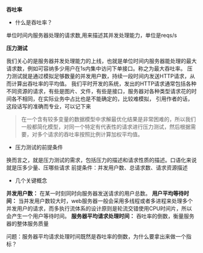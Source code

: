 **吞吐率**

* 什么是吞吐率？

单位时间内服务器处理的请求数,用来描述其并发处理能力，单位是reqs/s

**压力测试**

我们关心的是服务器并发处理能力的上线，也就是单位时间内服务器能处理的最大请求数，例如可容纳多少用户在1s内集中访问下单接口。称之为最大吞吐率。
压力测试就是通过模拟足够数量的并发用户数，持续一段时间内发送HTTP请求，从而计算出吞吐率的平均值。
我们平时开发的系统，发出的HTTP请求通常包括各种不同资源的请求，有些是图片、文件，有些是接口，服务器对各种类型请求花的时间各不相同，在实际业务中占比也是不能确定的，比较难模拟，
引用作者的话，这段话写的准确而专业，可以记下来
> 在一个含有较多变量的数据模型中求解最优化结果是非常困难的，所以我们一般都简化模型，对同一个特定有代表性的请求进行压力测试，然后根据需要，对多个请求的吞吐率按照比例计算加权平均值。
* 压力测试的前提条件

换而言之，就是压力测试的需求，包括压力的描述和请求性质的描述。口语化来说就是压多少量、压哪些请求
前提条件：并发用户数、总请求数、请求资源描述

* 几个关键概念

**并发用户数：**
在某一时刻同时向服务器发送请求的用户总数。
**用户平均等待时间：**
当并发用户数较大时，web服务器一般会采用多线程或者多进程来处理多个并发用户的请求，而多执行流体系的设计原则是轮流交错使用CPU时间片，所以会产生一个用户等待时间。
**服务器平均请求处理时间：**
吞吐率的倒数，衡量服务器的整体服务质量

问题：服务器平均请求处理时间既然是吞吐率的倒数，为什么要拿出来做一个指标？


